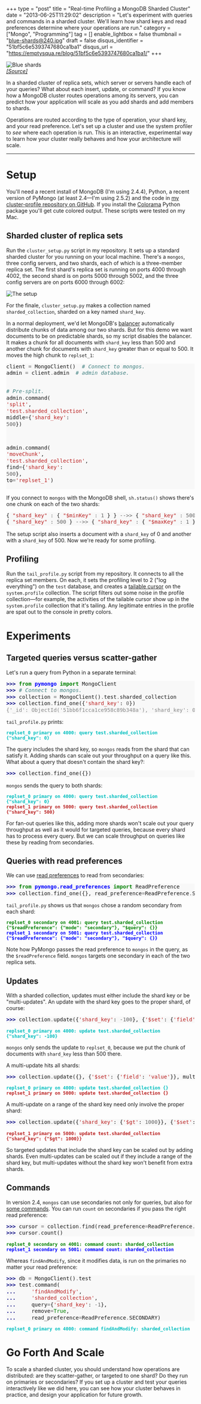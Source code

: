 +++
type = "post"
title = "Real-time Profiling a MongoDB Sharded Cluster"
date = "2013-06-25T11:29:02"
description = "Let's experiment with queries and commands in a sharded cluster. We'll learn how shard keys and read preferences determine where your operations are run."
category = ["Mongo", "Programming"]
tag = []
enable_lightbox = false
thumbnail = "blue-shards@240.jpg"
draft = false
disqus_identifier = "51bf5c6e5393747680ca1ba1"
disqus_url = "https://emptysqua.re/blog/51bf5c6e5393747680ca1ba1/"
+++

<p><img style="display:block; margin-left:auto; margin-right:auto;" src="blue-shards.jpg" alt="Blue shards" title="Blue shards" border="0"   />
<span style="color: gray; font-style: italic"><a href="http://www.flickr.com/photos/cybasheep/41105405/">[Source]</a></span></p>
<p>In a sharded cluster of replica sets, which server or servers handle each of your queries? What about each insert, update, or command? If you know how a MongoDB cluster routes operations among its servers, you can predict how your application will scale as you add shards and add members to shards.</p>
<p>Operations are routed according to the type of operation, your shard key, and your read preference. Let's set up a cluster and use the system profiler to <em>see</em> where each operation is run. This is an interactive, experimental way to learn how your cluster really behaves and how your architecture will scale.</p>
<hr />
<h1 id="setup">Setup</h1>
<p>You'll need a recent install of MongoDB (I'm using 2.4.4), Python, a recent version of PyMongo (at least 2.4&mdash;I'm using 2.5.2) and the code in <a href="https://github.com/ajdavis/cluster-profile">my cluster-profile repository on GitHub</a>. If you install the <a href="https://pypi.python.org/pypi/colorama">Colorama</a> Python package you'll get cute colored output. These scripts were tested on my Mac.</p>
<h2 id="sharded-cluster-of-replica-sets">Sharded cluster of replica sets</h2>
<p>Run the <code>cluster_setup.py</code> script in my repository. It sets up a standard sharded cluster for you running on your local machine. There's a <code>mongos</code>, three config servers, and two shards, each of which is a three-member replica set. The first shard's replica set is running on ports 4000 through 4002, the second shard is on ports 5000 through 5002, and the three config servers are on ports 6000 through 6002:</p>
<p><img alt="The setup" src="https://raw.github.com/ajdavis/cluster-profile/master/_static/setup.png" title="The setup" /></p>
<p>For the finale, <code>cluster_setup.py</code> makes a collection named <code>sharded_collection</code>, sharded on a key named <code>shard_key</code>.</p>
<p>In a normal deployment, we'd let MongoDB's <a href="http://docs.mongodb.org/manual/core/sharded-clusters/#sharding-balancing">balancer</a> automatically distribute chunks of data among our two shards. But for this demo we want documents to be on predictable shards, so my script disables the balancer. It makes a chunk for all documents with <code>shard_key</code> less than 500 and another chunk for documents with <code>shard_key</code> greater than or equal to 500. It moves the high chunk to <code>replset_1</code>:</p>
<div class="codehilite" style="background: #f8f8f8"><pre style="line-height: 125%">client <span style="color: #666666">=</span> MongoClient()  <span style="color: #408080; font-style: italic"># Connect to mongos.</span>
admin <span style="color: #666666">=</span> client<span style="color: #666666">.</span>admin  <span style="color: #408080; font-style: italic"># admin database.</span>

<span style="color: #408080; font-style: italic"># Pre-split.</span>
admin<span style="color: #666666">.</span>command(
    <span style="color: #BA2121">&#39;split&#39;</span>, <span style="color: #BA2121">&#39;test.sharded_collection&#39;</span>,
    middle<span style="color: #666666">=</span>{<span style="color: #BA2121">&#39;shard_key&#39;</span>: <span style="color: #666666">500</span>})

admin<span style="color: #666666">.</span>command(
    <span style="color: #BA2121">&#39;moveChunk&#39;</span>, <span style="color: #BA2121">&#39;test.sharded_collection&#39;</span>,
    find<span style="color: #666666">=</span>{<span style="color: #BA2121">&#39;shard_key&#39;</span>: <span style="color: #666666">500</span>},
    to<span style="color: #666666">=</span><span style="color: #BA2121">&#39;replset_1&#39;</span>)
</pre></div>


<p>If you connect to <code>mongos</code> with the MongoDB shell, <code>sh.status()</code> shows there's one chunk on each of the two shards:</p>
<div class="codehilite" style="background: #f8f8f8"><pre style="line-height: 125%">{ <span style="color: #BA2121">&quot;shard_key&quot;</span> <span style="color: #666666">:</span> { <span style="color: #BA2121">&quot;$minKey&quot;</span> <span style="color: #666666">:</span> <span style="color: #666666">1</span> } } <span style="color: #666666">--&gt;&gt;</span> { <span style="color: #BA2121">&quot;shard_key&quot;</span> <span style="color: #666666">:</span> <span style="color: #666666">500</span> } on <span style="color: #666666">:</span> replset_0 { <span style="color: #BA2121">&quot;t&quot;</span> <span style="color: #666666">:</span> <span style="color: #666666">2</span>, <span style="color: #BA2121">&quot;i&quot;</span> <span style="color: #666666">:</span> <span style="color: #666666">1</span> }
{ <span style="color: #BA2121">&quot;shard_key&quot;</span> <span style="color: #666666">:</span> <span style="color: #666666">500</span> } <span style="color: #666666">--&gt;&gt;</span> { <span style="color: #BA2121">&quot;shard_key&quot;</span> <span style="color: #666666">:</span> { <span style="color: #BA2121">&quot;$maxKey&quot;</span> <span style="color: #666666">:</span> <span style="color: #666666">1</span> } } on <span style="color: #666666">:</span> replset_1 { <span style="color: #BA2121">&quot;t&quot;</span> <span style="color: #666666">:</span> <span style="color: #666666">2</span>, <span style="color: #BA2121">&quot;i&quot;</span> <span style="color: #666666">:</span> <span style="color: #666666">0</span> }
</pre></div>


<p>The setup script also inserts a document with a <code>shard_key</code> of 0 and another with a <code>shard_key</code> of 500. Now we're ready for some profiling.</p>
<h2 id="profiling">Profiling</h2>
<p>Run the <code>tail_profile.py</code> script from my repository. It connects to all the replica set members. On each, it sets the profiling level to 2 ("log everything") on the <code>test</code> database, and creates a <a href="http://docs.mongodb.org/manual/tutorial/create-tailable-cursor/">tailable cursor</a> on the <code>system.profile</code> collection. The script filters out some noise in the profile collection&mdash;for example, the activities of the tailable cursor show up in the <code>system.profile</code> collection that it's tailing. Any legitimate entries in the profile are spat out to the console in pretty colors.</p>
<h1 id="experiments">Experiments</h1>
<h2 id="targeted-queries-versus-scatter-gather">Targeted queries versus scatter-gather</h2>
<p>Let's run a query from Python in a separate terminal:</p>
<div class="codehilite" style="background: #f8f8f8"><pre style="line-height: 125%"><span style="color: #000080; font-weight: bold">&gt;&gt;&gt; </span><span style="color: #008000; font-weight: bold">from</span> <span style="color: #0000FF; font-weight: bold">pymongo</span> <span style="color: #008000; font-weight: bold">import</span> MongoClient
<span style="color: #000080; font-weight: bold">&gt;&gt;&gt; </span><span style="color: #408080; font-style: italic"># Connect to mongos.</span>
<span style="color: #000080; font-weight: bold">&gt;&gt;&gt; </span>collection <span style="color: #666666">=</span> MongoClient()<span style="color: #666666">.</span>test<span style="color: #666666">.</span>sharded_collection
<span style="color: #000080; font-weight: bold">&gt;&gt;&gt; </span>collection<span style="color: #666666">.</span>find_one({<span style="color: #BA2121">&#39;shard_key&#39;</span>: <span style="color: #666666">0</span>})
<span style="color: #888888">{&#39;_id&#39;: ObjectId(&#39;51bb6f1cca1ce958c89b348a&#39;), &#39;shard_key&#39;: 0}</span>
</pre></div>


<p><code>tail_profile.py</code> prints:</p>
<p><span style="font-family:monospace; font-weight: bold; font-size: 12px; color: #00bebe">replset_0 primary on 4000: query test.sharded_collection {"shard_key": 0}</span><br/></p>
<p>The query includes the shard key, so <code>mongos</code> reads from the shard that can satisfy it. Adding shards can scale out your throughput on a query like this. What about a query that doesn't contain the shard key?:</p>
<div class="codehilite" style="background: #f8f8f8"><pre style="line-height: 125%"><span style="color: #000080; font-weight: bold">&gt;&gt;&gt; </span>collection<span style="color: #666666">.</span>find_one({})
</pre></div>


<p><code>mongos</code> sends the query to both shards:</p>
<p><span style="font-family:monospace; font-weight: bold; font-size: 12px; color: #00bebe">replset_0 primary on 4000: query test.sharded_collection {"shard_key": 0}</span><br/>
<span style="font-family:monospace; font-weight: bold; font-size: 12px; color:#BA2121">replset_1 primary on 5000: query test.sharded_collection {"shard_key": 500}</span></p>
<p>For fan-out queries like this, adding more shards won't scale out your query throughput as well as it would for targeted queries, because every shard has to process every query. But we can scale throughput on queries like these by reading from secondaries.</p>
<h2 id="queries-with-read-preferences">Queries with read preferences</h2>
<p>We can use <a href="/reading-from-mongodb-replica-sets-with-pymongo/">read preferences</a> to read from secondaries:</p>
<div class="codehilite" style="background: #f8f8f8"><pre style="line-height: 125%"><span style="color: #000080; font-weight: bold">&gt;&gt;&gt; </span><span style="color: #008000; font-weight: bold">from</span> <span style="color: #0000FF; font-weight: bold">pymongo.read_preferences</span> <span style="color: #008000; font-weight: bold">import</span> ReadPreference
<span style="color: #000080; font-weight: bold">&gt;&gt;&gt; </span>collection<span style="color: #666666">.</span>find_one({}, read_preference<span style="color: #666666">=</span>ReadPreference<span style="color: #666666">.</span>SECONDARY)
</pre></div>


<p><code>tail_profile.py</code> shows us that <code>mongos</code> chose a random secondary from each shard:</p>
<p><span style="font-family:monospace; font-weight: bold; font-size: 12px; color: green">replset_0 secondary on 4001: query test.sharded_collection {"$readPreference": {"mode": "secondary"}, "$query": {}}</span><br/>
<span style="font-family:monospace; font-weight: bold; font-size: 12px; color: blue">replset_1 secondary on 5001: query test.sharded_collection {"$readPreference": {"mode": "secondary"}, "$query": {}}</span></p>
<p>Note how PyMongo passes the read preference to <code>mongos</code> in the query, as the <code>$readPreference</code> field. <code>mongos</code> targets one secondary in each of the two replica sets.</p>
<h2 id="updates">Updates</h2>
<p>With a sharded collection, updates must either include the shard key or be "multi-updates". An update with the shard key goes to the proper shard, of course:</p>
<div class="codehilite" style="background: #f8f8f8"><pre style="line-height: 125%"><span style="color: #000080; font-weight: bold">&gt;&gt;&gt; </span>collection<span style="color: #666666">.</span>update({<span style="color: #BA2121">&#39;shard_key&#39;</span>: <span style="color: #666666">-100</span>}, {<span style="color: #BA2121">&#39;$set&#39;</span>: {<span style="color: #BA2121">&#39;field&#39;</span>: <span style="color: #BA2121">&#39;value&#39;</span>}})
</pre></div>


<p><span style="font-family:monospace; font-weight: bold; font-size: 12px; color: #00bebe">replset_0 primary on 4000: update test.sharded_collection {"shard_key": -100}</span></p>
<p><code>mongos</code> only sends the update to <code>replset_0</code>, because we put the chunk of documents with <code>shard_key</code> less than 500 there.</p>
<p>A multi-update hits all shards:</p>
<div class="codehilite" style="background: #f8f8f8"><pre style="line-height: 125%"><span style="color: #000080; font-weight: bold">&gt;&gt;&gt; </span>collection<span style="color: #666666">.</span>update({}, {<span style="color: #BA2121">&#39;$set&#39;</span>: {<span style="color: #BA2121">&#39;field&#39;</span>: <span style="color: #BA2121">&#39;value&#39;</span>}}, multi<span style="color: #666666">=</span><span style="color: #008000">True</span>)
</pre></div>


<p><span style="font-family:monospace; font-weight: bold; font-size: 12px; color: #00bebe">replset_0 primary on 4000: update test.sharded_collection {}</span><br/>
<span style="font-family:monospace; font-weight: bold; font-size: 12px; color: #BA2121">replset_1 primary on 5000: update test.sharded_collection {}</span></p>
<p>A multi-update on a range of the shard key need only involve the proper shard:</p>
<div class="codehilite" style="background: #f8f8f8"><pre style="line-height: 125%"><span style="color: #000080; font-weight: bold">&gt;&gt;&gt; </span>collection<span style="color: #666666">.</span>update({<span style="color: #BA2121">&#39;shard_key&#39;</span>: {<span style="color: #BA2121">&#39;$gt&#39;</span>: <span style="color: #666666">1000</span>}}, {<span style="color: #BA2121">&#39;$set&#39;</span>: {<span style="color: #BA2121">&#39;field&#39;</span>: <span style="color: #BA2121">&#39;value&#39;</span>}}, multi<span style="color: #666666">=</span><span style="color: #008000">True</span>)
</pre></div>


<p><span style="font-family:monospace; font-weight: bold; font-size: 12px; color: #BA2121">replset_1 primary on 5000: update test.sharded_collection {"shard_key": {"$gt": 1000}}</span></p>
<p>So targeted updates that include the shard key can be scaled out by adding shards. Even multi-updates can be scaled out if they include a range of the shard key, but multi-updates without the shard key won't benefit from extra shards.</p>
<h2 id="commands">Commands</h2>
<p>In version 2.4, <code>mongos</code> can use secondaries not only for queries, but also for <a href="http://docs.mongodb.org/manual/core/read-preference/#database-commands">some commands</a>. You can run <code>count</code> on secondaries if you pass the right read preference:</p>
<div class="codehilite" style="background: #f8f8f8"><pre style="line-height: 125%"><span style="color: #000080; font-weight: bold">&gt;&gt;&gt; </span>cursor <span style="color: #666666">=</span> collection<span style="color: #666666">.</span>find(read_preference<span style="color: #666666">=</span>ReadPreference<span style="color: #666666">.</span>SECONDARY)
<span style="color: #000080; font-weight: bold">&gt;&gt;&gt; </span>cursor<span style="color: #666666">.</span>count()
</pre></div>


<p><span style="font-family:monospace; font-weight: bold; font-size: 12px; color: green">replset_0 secondary on 4001: command count: sharded_collection</span><br/>
<span style="font-family:monospace; font-weight: bold; font-size: 12px; color: blue">replset_1 secondary on 5001: command count: sharded_collection</span></p>
<p>Whereas <code>findAndModify</code>, since it modifies data, is run on the primaries no matter your read preference:</p>
<div class="codehilite" style="background: #f8f8f8"><pre style="line-height: 125%"><span style="color: #000080; font-weight: bold">&gt;&gt;&gt; </span>db <span style="color: #666666">=</span> MongoClient()<span style="color: #666666">.</span>test
<span style="color: #000080; font-weight: bold">&gt;&gt;&gt; </span>test<span style="color: #666666">.</span>command(
<span style="color: #000080; font-weight: bold">... </span>    <span style="color: #BA2121">&#39;findAndModify&#39;</span>,
<span style="color: #000080; font-weight: bold">... </span>    <span style="color: #BA2121">&#39;sharded_collection&#39;</span>,
<span style="color: #000080; font-weight: bold">... </span>    query<span style="color: #666666">=</span>{<span style="color: #BA2121">&#39;shard_key&#39;</span>: <span style="color: #666666">-1</span>},
<span style="color: #000080; font-weight: bold">... </span>    remove<span style="color: #666666">=</span><span style="color: #008000">True</span>,
<span style="color: #000080; font-weight: bold">... </span>    read_preference<span style="color: #666666">=</span>ReadPreference<span style="color: #666666">.</span>SECONDARY)
</pre></div>


<p><span style="font-family:monospace; font-weight: bold; font-size: 12px; color: #00bebe">replset_0 primary on 4000: command findAndModify: sharded_collection</span></p>
<h1 id="go-forth-and-scale">Go Forth And Scale</h1>
<p>To scale a sharded cluster, you should understand how operations are distributed: are they scatter-gather, or targeted to one shard? Do they run on primaries or secondaries? If you set up a cluster and test your queries interactively like we did here, you can see how your cluster behaves in practice, and design your application for future growth.</p>
